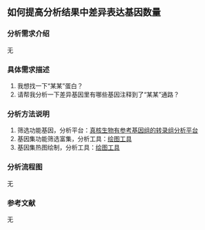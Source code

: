 ## 如何提高分析结果中差异表达基因数量
### 分析需求介绍
无

### 具体需求描述
1. 我想找一下“某某”蛋白？
2. 请帮我分析一下差异基因里有哪些基因注释到了“某某”通路？

### 分析方法说明
1. 筛选功能基因，分析平台：[真核生物有参考基因组的转录组分析平台](https://international.biocloud.net/zh/software/agriculture/detail/8a817f674fd9e535014fda7080080a9b)
2. 基因集功能筛选富集，分析工具：[绘图工具](https://international.biocloud.net/zh/software/tools/detail/small/8a8300b25673213c01567334706d0001)
3. 基因集热图绘制，分析工具：[绘图工具](https://international.biocloud.net/zh/software/tools/detail/small/8a8300b25673213c01567334706d0001)

### 分析流程图
无

### 参考文献
无